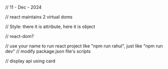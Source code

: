 // 11 - Dec - 2024

// react maintains 2 virtual doms

// Style: there it is attribute, here it is object

// react-dom?

// use your name to run react project like "npm run rahul", just like "npm run dev"
// modify package.json file's scripts

// display api using card
